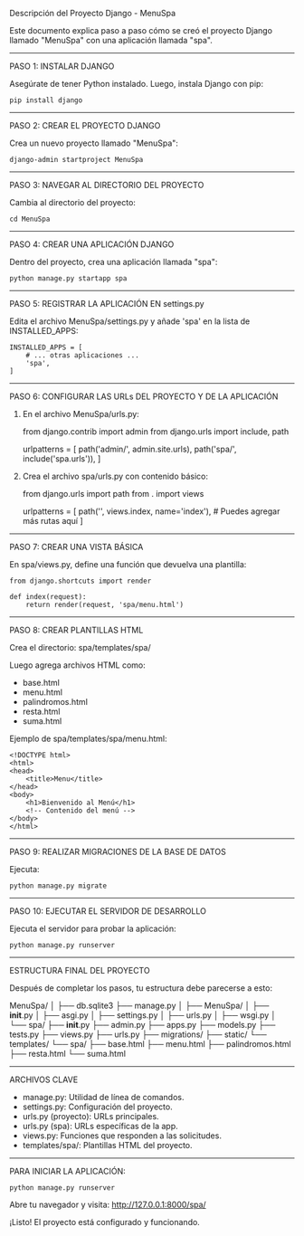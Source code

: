 Descripción del Proyecto Django - MenuSpa

Este documento explica paso a paso cómo se creó el proyecto Django llamado "MenuSpa" con una aplicación llamada "spa".

-------------------------------------------------------------------------------

PASO 1: INSTALAR DJANGO

Asegúrate de tener Python instalado. Luego, instala Django con pip:

    pip install django

-------------------------------------------------------------------------------

PASO 2: CREAR EL PROYECTO DJANGO

Crea un nuevo proyecto llamado "MenuSpa":

    django-admin startproject MenuSpa

-------------------------------------------------------------------------------

PASO 3: NAVEGAR AL DIRECTORIO DEL PROYECTO

Cambia al directorio del proyecto:

    cd MenuSpa

-------------------------------------------------------------------------------

PASO 4: CREAR UNA APLICACIÓN DJANGO

Dentro del proyecto, crea una aplicación llamada "spa":

    python manage.py startapp spa

-------------------------------------------------------------------------------

PASO 5: REGISTRAR LA APLICACIÓN EN settings.py

Edita el archivo MenuSpa/settings.py y añade 'spa' en la lista de INSTALLED_APPS:

    INSTALLED_APPS = [
        # ... otras aplicaciones ...
        'spa',
    ]

-------------------------------------------------------------------------------

PASO 6: CONFIGURAR LAS URLs DEL PROYECTO Y DE LA APLICACIÓN

1. En el archivo MenuSpa/urls.py:

    from django.contrib import admin
    from django.urls import include, path

    urlpatterns = [
        path('admin/', admin.site.urls),
        path('spa/', include('spa.urls')),
    ]

2. Crea el archivo spa/urls.py con contenido básico:

    from django.urls import path
    from . import views

    urlpatterns = [
        path('', views.index, name='index'),
        # Puedes agregar más rutas aquí
    ]

-------------------------------------------------------------------------------

PASO 7: CREAR UNA VISTA BÁSICA

En spa/views.py, define una función que devuelva una plantilla:

    from django.shortcuts import render

    def index(request):
        return render(request, 'spa/menu.html')

-------------------------------------------------------------------------------

PASO 8: CREAR PLANTILLAS HTML

Crea el directorio: spa/templates/spa/

Luego agrega archivos HTML como:
- base.html
- menu.html
- palindromos.html
- resta.html
- suma.html

Ejemplo de spa/templates/spa/menu.html:

    <!DOCTYPE html>
    <html>
    <head>
        <title>Menu</title>
    </head>
    <body>
        <h1>Bienvenido al Menú</h1>
        <!-- Contenido del menú -->
    </body>
    </html>

-------------------------------------------------------------------------------

PASO 9: REALIZAR MIGRACIONES DE LA BASE DE DATOS

Ejecuta:

    python manage.py migrate

-------------------------------------------------------------------------------

PASO 10: EJECUTAR EL SERVIDOR DE DESARROLLO

Ejecuta el servidor para probar la aplicación:

    python manage.py runserver

-------------------------------------------------------------------------------

ESTRUCTURA FINAL DEL PROYECTO

Después de completar los pasos, tu estructura debe parecerse a esto:

MenuSpa/
│
├── db.sqlite3
├── manage.py
│
├── MenuSpa/
│   ├── __init__.py
│   ├── asgi.py
│   ├── settings.py
│   ├── urls.py
│   ├── wsgi.py
│
└── spa/
    ├── __init__.py
    ├── admin.py
    ├── apps.py
    ├── models.py
    ├── tests.py
    ├── views.py
    ├── urls.py
    ├── migrations/
    ├── static/
    └── templates/
        └── spa/
            ├── base.html
            ├── menu.html
            ├── palindromos.html
            ├── resta.html
            └── suma.html

-------------------------------------------------------------------------------

ARCHIVOS CLAVE

- manage.py: Utilidad de línea de comandos.
- settings.py: Configuración del proyecto.
- urls.py (proyecto): URLs principales.
- urls.py (spa): URLs específicas de la app.
- views.py: Funciones que responden a las solicitudes.
- templates/spa/: Plantillas HTML del proyecto.

-------------------------------------------------------------------------------

PARA INICIAR LA APLICACIÓN:

    python manage.py runserver

Abre tu navegador y visita: http://127.0.0.1:8000/spa/

¡Listo! El proyecto está configurado y funcionando.
